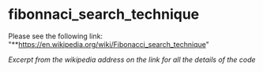 # fibonnaci_search_technique  
Please see the following link: "**https://en.wikipedia.org/wiki/Fibonacci_search_technique"  
  
*Excerpt from the wikipedia address on the link for all the details of the code*
